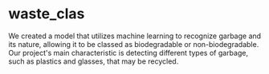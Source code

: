 # waste_clas
We created a model that utilizes machine learning to recognize garbage and its nature, allowing it to be classed as biodegradable or non-biodegradable. Our project's main characteristic is detecting different types of garbage, such as plastics and glasses, that may be recycled.
